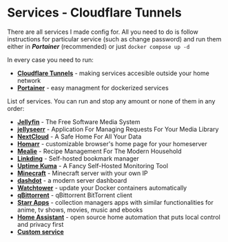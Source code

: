 # Services - Cloudflare Tunnels
There are all services I made config for. All you need to do is follow instructions for particular service (such as change password) and run them either in ***Portainer*** (recommended) or just ``docker compose up -d`` 

In every case you need to run:
- **[Cloudflare Tunnels](tunnels)** - making services accesible outside your home network
- **[Portainer](portainer)** - easy managment for dockerized services

List of services. You can run and stop any amount or none of them in any order:
- **[Jellyfin](jellyfin)** - The Free Software Media System
- **[jellyseerr](jellyseerr)** - Application For Managing Requests For Your Media Library
- **[NextCloud](nextcloud)** - A Safe Home For All Your Data
- **[Homarr](homarr)** - customizable browser's home page for your homeserver
- **[Mealie](mealie)** - Recipe Management For The Modern Household
- **[Linkding](linkding)** - Self-hosted bookmark manager
- **[Uptime Kuma](uptime_kuma)** - A Fancy Self-Hosted Monitoring Tool
- **[Minecraft](minecraft)** - Minecraft server with your own IP
- **[dashdot](dashdot)** - a modern server dashboard
- **[Watchtower](watchtower)** - update your Docker containers automatically
- **[qBittorrent](qbittorrent)** - qBittorrent BitTorrent client
- **[Starr Apps](starr_apps)** - collection managers apps with similar functionalities for anime, tv shows, movies, music and ebooks
- **[Home Assistant](homeassistant)** - open source home automation that puts local control and privacy first
- **[Custom service](custom)**
